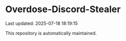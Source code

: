# Overdose-Discord-Stealer

Last updated: 2025-07-18 18:19:15

This repository is automatically maintained.
